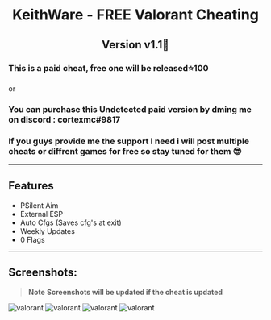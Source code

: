 <h1 align="center"> KeithWare - FREE Valorant Cheating </h1>

<h2 align="center">Version v1.1👻 </h2>

### This is a paid cheat, free one will be released⭐️100
or
### You can purchase this Undetected paid version by dming me on discord : **cortexmc#9817**

### If you guys provide me the support I need i will post multiple cheats or diffrent games for free so stay tuned for them  😎

---

## Features
- PSilent Aim
- External ESP
- Auto Cfgs (Saves cfg's at exit)
- Weekly Updates
- 0 Flags

---

## Screenshots:
> **Note** **Screenshots will be updated if the cheat is updated**


![valorant](https://cdn.discordapp.com/attachments/1070686355111284876/1072423493586653194/VALORANT_2023.02.07-02.46.png)
![valorant](https://media.discordapp.net/attachments/980166346740494368/1071494598125428756/E37oy6SXIAA-SSc.jpg?width=1038&height=584)
![valorant](https://media.discordapp.net/attachments/980166346740494368/1073282343248351322/image.png?width=1031&height=584)
![valorant](https://media.discordapp.net/attachments/980166346740494368/1071407034483867659/13431134.jpg?width=1052&height=584)
